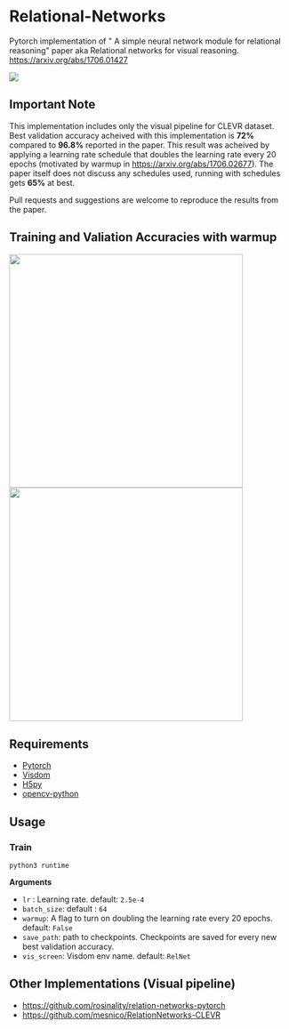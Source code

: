# Relational-Networks
Pytorch implementation of " A simple neural network module for relational reasoning" paper aka Relational networks for visual reasoning. https://arxiv.org/abs/1706.01427

<img src='https://writelatex.s3.amazonaws.com/rtdjcknkvwxj/uploads/806/23070795/1.png?X-Amz-Expires=14400&X-Amz-Date=20180426T141042Z&X-Amz-Algorithm=AWS4-HMAC-SHA256&X-Amz-Credential=AKIAJF667VKUK4OW3LCA/20180426/us-east-1/s3/aws4_request&X-Amz-SignedHeaders=host&X-Amz-Signature=f4fc0388dfee0ebc2fb88b46611348a18ae561aa620e2a24ca43949e20d14f93' />

## Important Note

This implementation includes only the visual pipeline for CLEVR dataset. Best validation accuracy acheived with this implementation is **72%** compared to **96.8%** reported in the paper. This result was acheived by applying a learning rate schedule that doubles the learning rate every 20 epochs (motivated by warmup in https://arxiv.org/abs/1706.02677). The paper itself does not discuss any schedules used, running with schedules gets **65%** at best.

Pull requests and suggestions are welcome to reproduce the results from the paper.

## Training and Valiation Accuracies with warmup


<p float="left">
  <img src='https://user-images.githubusercontent.com/8495451/39027855-db99cb10-4421-11e8-9303-9d1b93e1389a.png' width='420' height='420'/>
  <img src='https://user-images.githubusercontent.com/8495451/39027856-dbacaa8c-4421-11e8-8903-7dbcf8f26be5.png' width='420' height='420' />
</p>

## Requirements

- [Pytorch](http://pytorch.org/)
- [Visdom](https://github.com/facebookresearch/visdom)
- [H5py](https://www.h5py.org/)
- [opencv-python](https://anaconda.org/conda-forge/opencv)


## Usage

### Train

`python3 runtime`

**Arguments**

- `lr` : Learning rate. default: `2.5e-4`
- `batch_size`: default : `64`
- `warmup`: A flag to turn on doubling the learning rate every 20 epochs. default: `False`
- `save_path`: path to checkpoints. Checkpoints are saved for every new best validation accuracy.
- `vis_screen`: Visdom env name. default: `RelNet`

## Other Implementations (Visual pipeline)

- https://github.com/rosinality/relation-networks-pytorch
- https://github.com/mesnico/RelationNetworks-CLEVR
